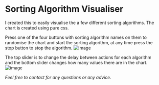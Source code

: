 # Sorting Algorithm Visualiser

I created this to easily visualise the a few different sorting algorithms. The chart is created using pure css.

Press one of the four buttons with sorting algorithm names on them to randomise the chart and start the sorting algorithm, at any time press the stop button to stop the algorithm. 
![image](https://github.com/user-attachments/assets/3bff09f1-baf9-42cb-af6a-ba1ca0b09cc6)



The top slider is to change the delay between actions for each algorithm and the bottom slider changes how many values there are in the chart.
![image](https://github.com/user-attachments/assets/15752933-2c1c-43e3-82ff-389c47838981)

_Feel free to contact for any questions or any advice._
